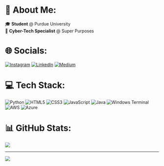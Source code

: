 # 💫 About Me:
🎓 **Student** @ Purdue University  
🔐 **Cyber-Tech Specialist** @ Super Purposes

# 🌐 Socials:
[![Instagram](https://img.shields.io/badge/Instagram-%23E4405F.svg?logo=Instagram&logoColor=white)](https://instagram.com/janith.dalwis) [![LinkedIn](https://img.shields.io/badge/LinkedIn-%230077B5.svg?logo=linkedin&logoColor=white)](https://linkedin.com/in/janithdalwis) [![Medium](https://img.shields.io/badge/Medium-12100E?logo=medium&logoColor=white)](https://medium.com/@janithdalwis) 

# 💻 Tech Stack:
![Python](https://img.shields.io/badge/python-3670A0?style=for-the-badge&logo=python&logoColor=ffdd54) ![HTML5](https://img.shields.io/badge/html5-%23E34F26.svg?style=for-the-badge&logo=html5&logoColor=white) ![CSS3](https://img.shields.io/badge/css3-%231572B6.svg?style=for-the-badge&logo=css3&logoColor=white) ![JavaScript](https://img.shields.io/badge/javascript-%23323330.svg?style=for-the-badge&logo=javascript&logoColor=%23F7DF1E) ![Java](https://img.shields.io/badge/java-%23ED8B00.svg?style=for-the-badge&logo=openjdk&logoColor=white) ![Windows Terminal](https://img.shields.io/badge/Windows%20Terminal-%234D4D4D.svg?style=for-the-badge&logo=windows-terminal&logoColor=white) ![AWS](https://img.shields.io/badge/AWS-%23FF9900.svg?style=for-the-badge&logo=amazon-aws&logoColor=white) ![Azure](https://img.shields.io/badge/azure-%230072C6.svg?style=for-the-badge&logo=microsoftazure&logoColor=white)
# 📊 GitHub Stats:
![](https://github-readme-stats.vercel.app/api/top-langs/?username=jdalwis&theme=react&hide_border=false&include_all_commits=true&count_private=true&layout=compact)

---
[![](https://visitcount.itsvg.in/api?id=jdalwis&icon=0&color=0)](https://visitcount.itsvg.in)



